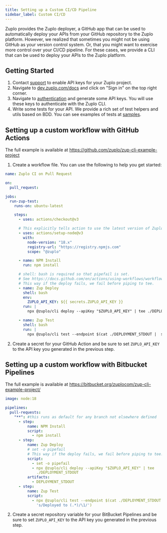 ```yaml
---
title: Setting up a Custom CI/CD Pipeline
sidebar_label: Custom CI/CD
---
```


Zuplo provides the Zuplo deployer, a GitHub app that can be used to automatically deploy your APIs from your GitHub repository to the Zuplo platform. However, we realized that sometimes you might not be using GitHub as your version control system. Or, that you might want to exercise more control over your CI/CD pipeline. For these cases, we provide a CLI that can be used to deploy your APIs to the Zuplo platform.

## Getting Started

1. Contact [support](mailto:support@zuplo.com) to enable API keys for your Zuplo project.
1. Navigate to [dev.zuplo.com/docs](https://dev.zuplo.com/docs) and click on "Sign in" on the top right corner.
1. Navigate to [authentication](https://dev.zuplo.com/docs/v1/#authentication) and generate some API keys. You will use these keys to authenticate with the Zuplo CLI.
1. Write some tests for your API. We provide a rich set of test helpers and utils based on BDD. You can see examples of tests at [samples](https://github.com/zuplo/zup-cli-example-project/tree/main/tests).

## Setting up a custom workflow with GitHub Actions

The full example is available at https://github.com/zuplo/zup-cli-example-project

1. Create a workflow file. You can use the following to help you get started:

```yaml title="/.github/workflows/main.yaml"
name: Zuplo CI on Pull Request

on:
  pull_request:

jobs:
  run-zup-test:
    runs-on: ubuntu-latest

    steps:
      - uses: actions/checkout@v3

      # This explicitly tells action to use the latest version of Zuplo from the public NPM registry
      - uses: actions/setup-node@v3
        with:
          node-version: "18.x"
          registry-url: "https://registry.npmjs.com"
          scope: "@zuplo"

      - name: NPM Install
        run: npm install

      # shell: bash is required so that pipefail is set.
      # See https://docs.github.com/en/actions/using-workflows/workflow-syntax-for-github-actions#exit-codes-and-error-action-preference
      # This way if the deploy fails, we fail before piping to tee.
      - name: Zup Deploy
        shell: bash
        env:
          ZUPLO_API_KEY: ${{ secrets.ZUPLO_API_KEY }}
        run: |
          npx @zuplo/cli deploy --apiKey "$ZUPLO_API_KEY" | tee ./DEPLOYMENT_STDOUT

      - name: Zup Test
        shell: bash
        run: |
          npx @zuplo/cli test --endpoint $(cat ./DEPLOYMENT_STDOUT |  sed -E 's/Deployed to (.*)/\1/')
```

2. Create a secret for your GitHub Action and be sure to set `ZUPLO_API_KEY` to the API key you generated in the previous step.

## Setting up a custom workflow with Bitbucket Pipelines

The full example is available at https://bitbucket.org/zuplocom/zup-cli-example-project/

```yaml title="/bitbucket-pipelines.yml"
image: node:18

pipelines:
  pull-requests:
    "**": #this runs as default for any branch not elsewhere defined
      - step:
          name: NPM Install
          script:
            - npm install
      - step:
          name: Zup Deploy
          # set -o pipefail
          # This way if the deploy fails, we fail before piping to tee.
          script:
            - set -o pipefail
            - npx @zuplo/cli deploy --apiKey "$ZUPLO_API_KEY" | tee
              ./DEPLOYMENT_STDOUT
          artifacts:
            - DEPLOYMENT_STDOUT
      - step:
          name: Zup Test
          script:
            - npx @zuplo/cli test --endpoint $(cat ./DEPLOYMENT_STDOUT |  sed -E
              's/Deployed to (.*)/\1/')
```

2. Create a secret repository variable for your BitBucket Pipelines and be sure to set `ZUPLO_API_KEY` to the API key you generated in the previous step.
